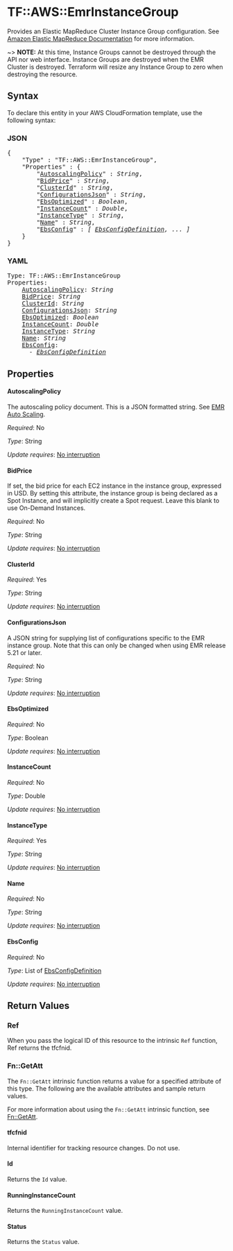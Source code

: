 # TF::AWS::EmrInstanceGroup

Provides an Elastic MapReduce Cluster Instance Group configuration.
See [Amazon Elastic MapReduce Documentation](https://aws.amazon.com/documentation/emr/) for more information.

~> **NOTE:** At this time, Instance Groups cannot be destroyed through the API nor
web interface. Instance Groups are destroyed when the EMR Cluster is destroyed.
Terraform will resize any Instance Group to zero when destroying the resource.

## Syntax

To declare this entity in your AWS CloudFormation template, use the following syntax:

### JSON

<pre>
{
    "Type" : "TF::AWS::EmrInstanceGroup",
    "Properties" : {
        "<a href="#autoscalingpolicy" title="AutoscalingPolicy">AutoscalingPolicy</a>" : <i>String</i>,
        "<a href="#bidprice" title="BidPrice">BidPrice</a>" : <i>String</i>,
        "<a href="#clusterid" title="ClusterId">ClusterId</a>" : <i>String</i>,
        "<a href="#configurationsjson" title="ConfigurationsJson">ConfigurationsJson</a>" : <i>String</i>,
        "<a href="#ebsoptimized" title="EbsOptimized">EbsOptimized</a>" : <i>Boolean</i>,
        "<a href="#instancecount" title="InstanceCount">InstanceCount</a>" : <i>Double</i>,
        "<a href="#instancetype" title="InstanceType">InstanceType</a>" : <i>String</i>,
        "<a href="#name" title="Name">Name</a>" : <i>String</i>,
        "<a href="#ebsconfig" title="EbsConfig">EbsConfig</a>" : <i>[ <a href="ebsconfigdefinition.md">EbsConfigDefinition</a>, ... ]</i>
    }
}
</pre>

### YAML

<pre>
Type: TF::AWS::EmrInstanceGroup
Properties:
    <a href="#autoscalingpolicy" title="AutoscalingPolicy">AutoscalingPolicy</a>: <i>String</i>
    <a href="#bidprice" title="BidPrice">BidPrice</a>: <i>String</i>
    <a href="#clusterid" title="ClusterId">ClusterId</a>: <i>String</i>
    <a href="#configurationsjson" title="ConfigurationsJson">ConfigurationsJson</a>: <i>String</i>
    <a href="#ebsoptimized" title="EbsOptimized">EbsOptimized</a>: <i>Boolean</i>
    <a href="#instancecount" title="InstanceCount">InstanceCount</a>: <i>Double</i>
    <a href="#instancetype" title="InstanceType">InstanceType</a>: <i>String</i>
    <a href="#name" title="Name">Name</a>: <i>String</i>
    <a href="#ebsconfig" title="EbsConfig">EbsConfig</a>: <i>
      - <a href="ebsconfigdefinition.md">EbsConfigDefinition</a></i>
</pre>

## Properties

#### AutoscalingPolicy

The autoscaling policy document. This is a JSON formatted string. See [EMR Auto Scaling](https://docs.aws.amazon.com/emr/latest/ManagementGuide/emr-automatic-scaling.html).

_Required_: No

_Type_: String

_Update requires_: [No interruption](https://docs.aws.amazon.com/AWSCloudFormation/latest/UserGuide/using-cfn-updating-stacks-update-behaviors.html#update-no-interrupt)

#### BidPrice

If set, the bid price for each EC2 instance in the instance group, expressed in USD. By setting this attribute, the instance group is being declared as a Spot Instance, and will implicitly create a Spot request. Leave this blank to use On-Demand Instances.

_Required_: No

_Type_: String

_Update requires_: [No interruption](https://docs.aws.amazon.com/AWSCloudFormation/latest/UserGuide/using-cfn-updating-stacks-update-behaviors.html#update-no-interrupt)

#### ClusterId

_Required_: Yes

_Type_: String

_Update requires_: [No interruption](https://docs.aws.amazon.com/AWSCloudFormation/latest/UserGuide/using-cfn-updating-stacks-update-behaviors.html#update-no-interrupt)

#### ConfigurationsJson

A JSON string for supplying list of configurations specific to the EMR instance group. Note that this can only be changed when using EMR release 5.21 or later.

_Required_: No

_Type_: String

_Update requires_: [No interruption](https://docs.aws.amazon.com/AWSCloudFormation/latest/UserGuide/using-cfn-updating-stacks-update-behaviors.html#update-no-interrupt)

#### EbsOptimized

_Required_: No

_Type_: Boolean

_Update requires_: [No interruption](https://docs.aws.amazon.com/AWSCloudFormation/latest/UserGuide/using-cfn-updating-stacks-update-behaviors.html#update-no-interrupt)

#### InstanceCount

_Required_: No

_Type_: Double

_Update requires_: [No interruption](https://docs.aws.amazon.com/AWSCloudFormation/latest/UserGuide/using-cfn-updating-stacks-update-behaviors.html#update-no-interrupt)

#### InstanceType

_Required_: Yes

_Type_: String

_Update requires_: [No interruption](https://docs.aws.amazon.com/AWSCloudFormation/latest/UserGuide/using-cfn-updating-stacks-update-behaviors.html#update-no-interrupt)

#### Name

_Required_: No

_Type_: String

_Update requires_: [No interruption](https://docs.aws.amazon.com/AWSCloudFormation/latest/UserGuide/using-cfn-updating-stacks-update-behaviors.html#update-no-interrupt)

#### EbsConfig

_Required_: No

_Type_: List of <a href="ebsconfigdefinition.md">EbsConfigDefinition</a>

_Update requires_: [No interruption](https://docs.aws.amazon.com/AWSCloudFormation/latest/UserGuide/using-cfn-updating-stacks-update-behaviors.html#update-no-interrupt)

## Return Values

### Ref

When you pass the logical ID of this resource to the intrinsic `Ref` function, Ref returns the tfcfnid.

### Fn::GetAtt

The `Fn::GetAtt` intrinsic function returns a value for a specified attribute of this type. The following are the available attributes and sample return values.

For more information about using the `Fn::GetAtt` intrinsic function, see [Fn::GetAtt](https://docs.aws.amazon.com/AWSCloudFormation/latest/UserGuide/intrinsic-function-reference-getatt.html).

#### tfcfnid

Internal identifier for tracking resource changes. Do not use.

#### Id

Returns the <code>Id</code> value.

#### RunningInstanceCount

Returns the <code>RunningInstanceCount</code> value.

#### Status

Returns the <code>Status</code> value.

